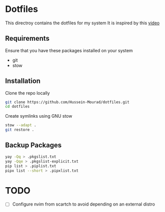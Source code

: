 # Dotfiles

This directroy contains the dotfiles for my system
It is inspired by this [video](https://www.youtube.com/watch?v=y6XCebnB9gs)

## Requirements

Ensure that you have these packages installed on your system

- git
- stow

## Installation

Clone the repo locally

```bash
git clone https://github.com/Hussein-Mourad/dotfiles.git
cd dotfiles
```

Create symlinks using GNU stow

```bash
stow --adapt .
git restore .
```

## Backup Packages

```bash
yay -Qq > .pkgslist.txt
yay -Qqe > .pkgslist-explicit.txt
pip list > .piplist.txt
pipx list --short > .pipxlist.txt
```

# TODO

- [ ] Configure nvim from scartch to avoid depending on an external distro
